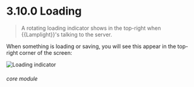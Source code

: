 # 3.10.0    Loading

> A rotating loading indicator shows in the top-right when {{Lamplight}}'s talking to the server. 

When something is loading or saving, you will see this appear in the top-right corner of the screen: 

![Loading indicator]({{imgpath}}28a.png) 

###### core module

